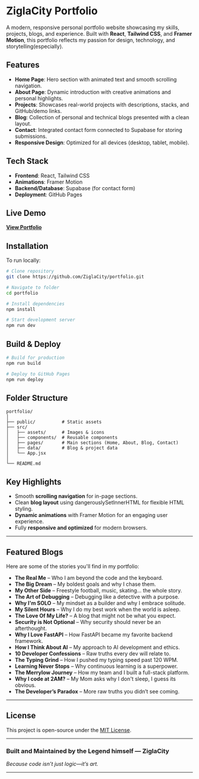 # ZiglaCity Portfolio

A modern, responsive personal portfolio website showcasing my skills, projects, blogs, and experience. Built with **React**, **Tailwind CSS**, and **Framer Motion**, this portfolio reflects my passion for design, technology, and storytelling(especially).

## **Features**

- **Home Page**: Hero section with animated text and smooth scrolling navigation.
- **About Page**: Dynamic introduction with creative animations and personal highlights.
- **Projects**: Showcases real-world projects with descriptions, stacks, and GitHub/demo links.
- **Blog**: Collection of personal and technical blogs presented with a clean layout.
- **Contact**: Integrated contact form connected to Supabase for storing submissions.
- **Responsive Design**: Optimized for all devices (desktop, tablet, mobile).

## **Tech Stack**

- **Frontend**: React, Tailwind CSS
- **Animations**: Framer Motion
- **Backend/Database**: Supabase (for contact form)
- **Deployment**: GitHub Pages

## **Live Demo**

[**View Portfolio**](https://ziglacity.github.io/portfolio/)

## **Installation**

To run locally:

```bash
# Clone repository
git clone https://github.com/ZiglaCity/portfolio.git

# Navigate to folder
cd portfolio

# Install dependencies
npm install

# Start development server
npm run dev
```

## **Build & Deploy**

```bash
# Build for production
npm run build

# Deploy to GitHub Pages
npm run deploy
```

## **Folder Structure**

```
portfolio/
│
├── public/          # Static assets
├── src/
│   ├── assets/      # Images & icons
│   ├── components/  # Reusable components
│   ├── pages/       # Main sections (Home, About, Blog, Contact)
│   ├── data/        # Blog & project data
│   └── App.jsx
│
└── README.md
```

## **Key Highlights**

- Smooth **scrolling navigation** for in-page sections.
- Clean **blog layout** using dangerouslySetInnerHTML for flexible HTML styling.
- **Dynamic animations** with Framer Motion for an engaging user experience.
- Fully **responsive and optimized** for modern browsers.

---

## **Featured Blogs**

Here are some of the stories you'll find in my portfolio:

- **The Real Me** – Who I am beyond the code and the keyboard.
- **The Big Dream** – My boldest goals and why I chase them.
- **My Other Side** – Freestyle football, music, skating… the whole story.
- **The Art of Debugging** – Debugging like a detective with a purpose.
- **Why I'm SOLO** – My mindset as a builder and why I embrace solitude.
- **My Silent Hours** – Why I do my best work when the world is asleep.
- **The Love Of My Life?** – A blog that might not be what you expect.
- **Security is Not Optional** – Why security should never be an afterthought.
- **Why I Love FastAPI** – How FastAPI became my favorite backend framework.
- **How I Think About AI** – My approach to AI development and ethics.
- **10 Developer Confessions** – Raw truths every dev will relate to.
- **The Typing Grind** – How I pushed my typing speed past 120 WPM.
- **Learning Never Stops** – Why continuous learning is a superpower.
- **The Merrylow Journey** – How my team and I built a full-stack platform.
- **Why I code at 2AM?** – My Mom asks why I don't sleep, I guess its obvious.
- **The Developer’s Paradox** – More raw truths you didn’t see coming.

---

## **License**

This project is open-source under the [MIT License](LICENSE).

---

### **Built and Maintained by the Legend himself — ZiglaCity**

_Because code isn’t just logic—it’s art._

---
